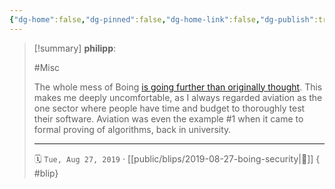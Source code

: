 ```yaml
---
{"dg-home":false,"dg-pinned":false,"dg-home-link":false,"dg-publish":true,"type":"blip","created-date":"2019-08-27T00:00:00","disabled rules":["yaml-title","yaml-title-alias","file-name-heading"],"title":"philipp @ 2019-08-27","dg-permalink":"2019/08/27/boing-security/","updated-date":"2025-04-30T22:27:35","dg-path":"blips/2019-08-27-boing-security.md","permalink":"/2019/08/27/boing-security/","dgPassFrontmatter":true,"created":"2019-08-27T00:00:00","updated":"2025-04-30T22:27:35"}
---
```


> [!summary] **philipp**:
>
> #Misc
>
> The whole mess of Boing [is going further than originally thought](https://www.wired.com/story/boeing-787-code-leak-security-flaws/). This makes me deeply uncomfortable, as I always regarded aviation as the one sector where people have time and budget to thoroughly test their software. Aviation was even the example #1 when it came to formal proving of algorithms, back in university.
> - - -
>
> 🗓️ `Tue, Aug 27, 2019` · [[public/blips/2019-08-27-boing-security\|🔗]]
{ #blip}


